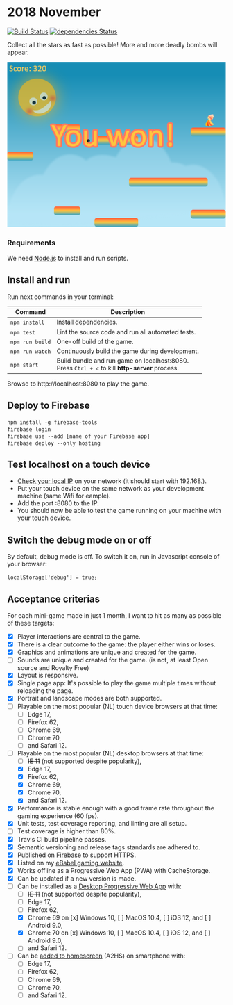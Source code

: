 # 2018 November
[![Build Status](https://travis-ci.org/ebabel-games/2018-november.svg?branch=master)](https://travis-ci.org/ebabel-games/2018-november) [![dependencies Status](https://david-dm.org/ebabel-games/2018-november.svg)](https://david-dm.org/ebabel-games/2018-november.svg)

Collect all the stars as fast as possible! More and more deadly bombs will appear.

![Screenshot of gameplay](assets/screenshots/2018-11-12-2325.png)

### Requirements
We need [Node.js](https://nodejs.org) to install and run scripts.

## Install and run
Run next commands in your terminal:

| Command | Description |
|---------|-------------|
| `npm install` | Install dependencies.|
| `npm test` | Lint the source code and run all automated tests.|
| `npm run build` | One-off build of the game.|
| `npm run watch` | Continuously build the game during development.|
| `npm start` | Build bundle and run game on localhost:8080. <br> Press `Ctrl + c` to kill **http-server** process. |

Browse to http://localhost:8080 to play the game.

## Deploy to Firebase
```
npm install -g firebase-tools
firebase login
firebase use --add [name of your Firebase app]
firebase deploy --only hosting
```

## Test localhost on a touch device
- [Check your local IP](https://www.whatismyip.com/) on your network (it should start with 192.168.).
- Put your touch device on the same network as your development machine (same Wifi for eample).
- Add the port :8080 to the IP.
- You should now be able to test the game running on your machine with your touch device.

## Switch the debug mode on or off
By default, debug mode is off. To switch it on, run in Javascript console of your browser:
```
localStorage['debug'] = true;
```

## Acceptance criterias
For each mini-game made in just 1 month, I want to hit as many as possible of these targets:
- [x] Player interactions are central to the game.
- [x] There is a clear outcome to the game: the player either wins or loses.
- [x] Graphics and animations are unique and created for the game.
- [ ] Sounds are unique and created for the game. (is not, at least Open source and Royalty Free)
- [x] Layout is responsive.
- [x] Single page app: It's possible to play the game multiple times without reloading the page.
- [x] Portrait and landscape modes are both supported.
- [ ] Playable on the most popular (NL) touch device browsers at that time:
  - [ ] Edge 17,
  - [ ] Firefox 62,
  - [ ] Chrome 69,
  - [ ] Chrome 70,
  - [ ] and Safari 12.
- [ ] Playable on the most popular (NL) desktop browsers at that time:
  - [ ] ~~IE 11~~ (not supported despite popularity),
  - [x] Edge 17,
  - [x] Firefox 62,
  - [x] Chrome 69,
  - [x] Chrome 70,
  - [x] and Safari 12.
- [x] Performance is stable enough with a good frame rate throughout the gaming experience (60 fps).
- [x] Unit tests, test coverage reporting, and linting are all setup.
- [ ] Test coverage is higher than 80%.
- [x] Travis CI build pipeline passes.
- [x] Semantic versioning and release tags standards are adhered to.
- [x] Published on [Firebase](https://firebase.google.com) to support HTTPS.
- [x] Listed on my [eBabel gaming website](https://ebabel.eu).
- [x] Works offline as a Progressive Web App (PWA) with CacheStorage.
- [x] Can be updated if a new version is made.
- [ ] Can be installed as a [Desktop Progressive Web App](https://developers.google.com/web/progressive-web-apps/desktop) with:
  - [ ] ~~IE 11~~ (not supported despite popularity),
  - [ ] Edge 17,
  - [ ] Firefox 62,
  - [x] Chrome 69 on [x] Windows 10, [ ] MacOS 10.4, [ ] iOS 12, and [ ] Android 9.0,
  - [x] Chrome 70 on [x] Windows 10, [ ] MacOS 10.4, [ ] iOS 12, and [ ] Android 9.0,
  - [ ] and Safari 12.
- [ ] Can be [added to homescreen](https://developers.google.com/web/fundamentals/app-install-banners/) (A2HS) on smartphone with:
  - [ ] Edge 17,
  - [ ] Firefox 62,
  - [ ] Chrome 69,
  - [ ] Chrome 70,
  - [ ] and Safari 12.

